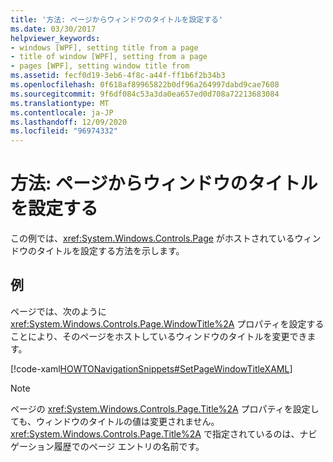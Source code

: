 ```yaml
---
title: '方法: ページからウィンドウのタイトルを設定する'
ms.date: 03/30/2017
helpviewer_keywords:
- windows [WPF], setting title from a page
- title of window [WPF], setting from a page
- pages [WPF], setting window title from
ms.assetid: fecf0d19-3eb6-4f8c-a44f-ff1b6f2b34b3
ms.openlocfilehash: 0f618af89965822b0df96a264997dabd9cae7608
ms.sourcegitcommit: 9f6df084c53a3da0ea657ed0d708a72213683084
ms.translationtype: MT
ms.contentlocale: ja-JP
ms.lasthandoff: 12/09/2020
ms.locfileid: "96974332"
---
```

# <a name="how-to-set-the-title-of-a-window-from-a-page"></a>方法: ページからウィンドウのタイトルを設定する
この例では、<xref:System.Windows.Controls.Page> がホストされているウィンドウのタイトルを設定する方法を示します。  
  
## <a name="example"></a>例  
 ページでは、次のように <xref:System.Windows.Controls.Page.WindowTitle%2A> プロパティを設定することにより、そのページをホストしているウィンドウのタイトルを変更できます。  
  
 [!code-xaml[HOWTONavigationSnippets#SetPageWindowTitleXAML](~/samples/snippets/csharp/VS_Snippets_Wpf/HOWTONavigationSnippets/CSharp/SetWindowTitlePage.xaml#setpagewindowtitlexaml)]  
  
> [!NOTE]
> ページの <xref:System.Windows.Controls.Page.Title%2A> プロパティを設定しても、ウィンドウのタイトルの値は変更されません。 <xref:System.Windows.Controls.Page.Title%2A> で指定されているのは、ナビゲーション履歴でのページ エントリの名前です。
